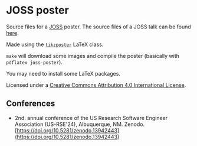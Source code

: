# JOSS poster

Source files for a [JOSS](https://joss.theoj.org/) poster. The source files of a JOSS talk can be found [here](https://github.com/diehlpk/joss-talk). 

Made using the [`tikzposter`](https://ctan.org/pkg/tikzposter) LaTeX
class.

`make` will download some images and compile the poster (basically
with `pdflatex joss-poster`).

You may need to install some LaTeX packages.

Licensed under a [Creative Commons Attribution 4.0 International
License](https://creativecommons.org/licenses/by/4.0/).

## Conferences

* 2nd. annual conference of the US Research Software Engineer Association (US-RSE'24), Albuquerque, NM. Zenodo. [https://doi.org/10.5281/zenodo.13942443](https://doi.org/10.5281/zenodo.13942443)
